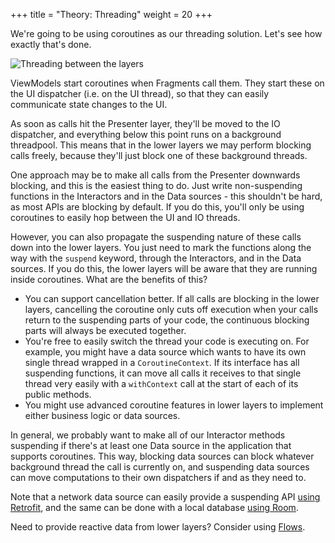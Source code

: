 +++
title = "Theory: Threading"
weight = 20
+++

We're going to be using coroutines as our threading solution. Let's see how exactly that's done.

![Threading between the layers](/images/arch_threading.png)

ViewModels start coroutines when Fragments call them. They start these on the UI dispatcher (i.e. on the UI thread), so that they can easily communicate state changes to the UI.

As soon as calls hit the Presenter layer, they'll be moved to the IO dispatcher, and everything below this point runs on a background threadpool. This means that in the lower layers we may perform blocking calls freely, because they'll just block one of these background threads.

One approach may be to make all calls from the Presenter downwards blocking, and this is the easiest thing to do. Just write non-suspending functions in the Interactors and in the Data sources - this shouldn't be hard, as most APIs are blocking by default. If you do this, you'll only be using coroutines to easily hop between the UI and IO threads. 

However, you can also propagate the suspending nature of these calls down into the lower layers. You just need to mark the functions along the way with the `suspend` keyword, through the Interactors, and in the Data sources. If you do this, the lower layers will be aware that they are running inside coroutines. What are the benefits of this?

- You can support cancellation better. If all calls are blocking in the lower layers, cancelling the coroutine only cuts off execution when your calls return to the suspending parts of your code, the continuous blocking parts will always be executed together.
- You're free to easily switch the thread your code is executing on. For example, you might have a data source which wants to have its own single thread wrapped in a `CoroutineContext`. If its interface has all suspending functions, it can move all calls it receives to that single thread very easily with a `withContext` call at the start of each of its public methods.
- You might use advanced coroutine features in lower layers to implement either business logic or data sources. 

In general, we probably want to make all of our Interactor methods suspending if there's at least one Data source in the application that supports coroutines. This way, blocking data sources can block whatever background thread the call is currently on, and suspending data sources can move computations to their own dispatchers if and as they need to. 

Note that a network data source can easily provide a suspending API [using Retrofit](/best-practices/retrofit-and-coroutines), and the same can be done with a local database [using Room](/best-practices/room-and-coroutines).

Need to provide reactive data from lower layers? Consider using [Flows](/best-practices/flows/).
